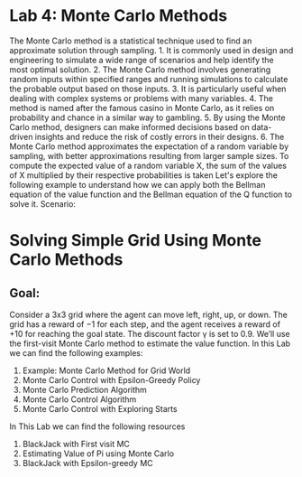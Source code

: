 # Lab 4: Monte Carlo Methods

The Monte Carlo method is a statistical technique used to find an approximate solution
through sampling.
1.
It is commonly used in design and engineering to simulate a wide range of scenarios and
help identify the most optimal solution.
2.
The Monte Carlo method involves generating random inputs within specified ranges and
running simulations to calculate the probable output based on those inputs.
3.
It is particularly useful when dealing with complex systems or problems with many variables.
4.
The method is named after the famous casino in Monte Carlo, as it relies on probability and
chance in a similar way to gambling.
5.
By using the Monte Carlo method, designers can make informed decisions based on data-
driven insights and reduce the risk of costly errors in their designs.
6.
The Monte Carlo method approximates the expectation of a random variable by sampling, with
better approximations resulting from larger sample sizes. To compute the expected value of a
random variable X, the sum of the values of X multiplied by their respective probabilities is taken
Let's explore the following example to understand how we can apply both the Bellman equation of the value function and the Bellman equation of the Q function to solve it.
Scenario:
# Solving Simple Grid Using Monte Carlo Methods
## Goal:

Consider a 3x3 grid where the agent can move left, right, up, or down. The grid has a reward of −1 for each step, and the agent receives a reward of +10 for reaching the goal state. The discount factor γ is set to 0.9. We’ll use the first-visit Monte Carlo method to estimate the value function.
In this Lab we can find the following examples:
1. Example: Monte Carlo Method for Grid World
2. Monte Carlo Control with Epsilon-Greedy Policy
3. Monte Carlo Prediction Algorithm
4. Monte Carlo Control Algorithm
5. Monte Carlo Control with Exploring Starts


In This Lab we can find the following resources
1.  BlackJack with First visit MC
2.  Estimating Value of Pi using Monte Carlo
3. BlackJack with Epsilon-greedy MC

